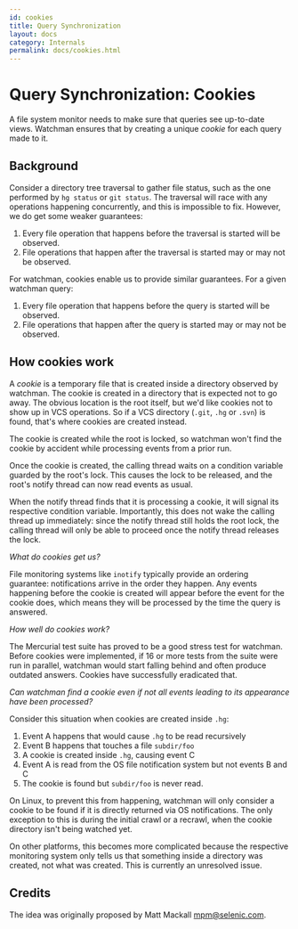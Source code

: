 ```yaml
---
id: cookies
title: Query Synchronization
layout: docs
category: Internals
permalink: docs/cookies.html
---
```


# Query Synchronization: Cookies

A file system monitor needs to make sure that queries see up-to-date
views. Watchman ensures that by creating a unique *cookie* for each query made
to it.

## Background

Consider a directory tree traversal to gather file status, such as the one
performed by `hg status` or `git status`. The traversal will race with any
operations happening concurrently, and this is impossible to fix. However, we
do get some weaker guarantees:

1. Every file operation that happens before the traversal is started will be
observed.
2. File operations that happen after the traversal is started may or may not be
observed.

For watchman, cookies enable us to provide similar guarantees. For a given
watchman query:

1. Every file operation that happens before the query is started will be
observed.
2. File operations that happen after the query is started may or may not be
observed.

## How cookies work

A *cookie* is a temporary file that is created inside a directory observed by
watchman. The cookie is created in a directory that is expected not to go
away. The obvious location is the root itself, but we'd like cookies not to show
up in VCS operations. So if a VCS directory (`.git`, `.hg` or `.svn`) is found,
that's where cookies are created instead.

The cookie is created while the root is locked, so watchman won't find the
cookie by accident while processing events from a prior run.

Once the cookie is created, the calling thread waits on a condition variable
guarded by the root's lock. This causes the lock to be released, and the root's
notify thread can now read events as usual.

When the notify thread finds that it is processing a cookie, it will signal its
respective condition variable. Importantly, this does not wake the calling
thread up immediately: since the notify thread still holds the root lock, the
calling thread will only be able to proceed once the notify thread releases the
lock.

*What do cookies get us?*

File monitoring systems like `inotify` typically provide an ordering guarantee:
notifications arrive in the order they happen. Any events happening before the
cookie is created will appear before the event for the cookie does, which means
they will be processed by the time the query is answered.

*How well do cookies work?*

The Mercurial test suite has proved to be a good stress test for
watchman. Before cookies were implemented, if 16 or more tests from the suite
were run in parallel, watchman would start falling behind and often produce
outdated answers. Cookies have successfully eradicated that.

*Can watchman find a cookie even if not all events leading to its appearance
 have been processed?*

Consider this situation when cookies are created inside `.hg`:

1. Event A happens that would cause `.hg` to be read recursively
2. Event B happens that touches a file `subdir/foo`
3. A cookie is created inside `.hg`, causing event C
4. Event A is read from the OS file notification system but not events B and C
5. The cookie is found but `subdir/foo` is never read.

On Linux, to prevent this from happening, watchman will only consider a cookie
to be found if it is directly returned via OS notifications. The only exception
to this is during the initial crawl or a recrawl, when the cookie directory
isn't being watched yet.

On other platforms, this becomes more complicated because the respective
monitoring system only tells us that something inside a directory was created,
not what was created. This is currently an unresolved issue.

## Credits

The idea was originally proposed by Matt Mackall <mpm@selenic.com>.
